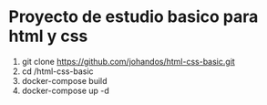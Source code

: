 # Proyecto de estudio basico para html y css

1. git clone https://github.com/johandos/html-css-basic.git
2. cd /html-css-basic
3. docker-compose build
4. docker-compose up -d
